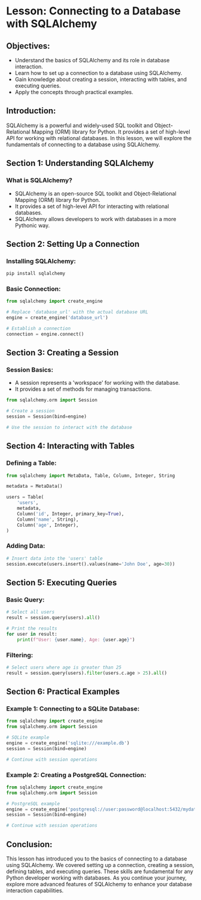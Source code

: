 # Lesson: Connecting to a Database with SQLAlchemy

## Objectives:

- Understand the basics of SQLAlchemy and its role in database interaction.
- Learn how to set up a connection to a database using SQLAlchemy.
- Gain knowledge about creating a session, interacting with tables, and executing queries.
- Apply the concepts through practical examples.

## Introduction:

SQLAlchemy is a powerful and widely-used SQL toolkit and Object-Relational Mapping (ORM) library for Python. It provides a set of high-level API for working with relational databases. In this lesson, we will explore the fundamentals of connecting to a database using SQLAlchemy.

## Section 1: Understanding SQLAlchemy

### What is SQLAlchemy?

- SQLAlchemy is an open-source SQL toolkit and Object-Relational Mapping (ORM) library for Python.
- It provides a set of high-level API for interacting with relational databases.
- SQLAlchemy allows developers to work with databases in a more Pythonic way.

## Section 2: Setting Up a Connection

### Installing SQLAlchemy:

```bash
pip install sqlalchemy
```

### Basic Connection:

```python
from sqlalchemy import create_engine

# Replace 'database_url' with the actual database URL
engine = create_engine('database_url')

# Establish a connection
connection = engine.connect()
```

## Section 3: Creating a Session

### Session Basics:

- A session represents a 'workspace' for working with the database.
- It provides a set of methods for managing transactions.

```python
from sqlalchemy.orm import Session

# Create a session
session = Session(bind=engine)

# Use the session to interact with the database
```

## Section 4: Interacting with Tables

### Defining a Table:

```python
from sqlalchemy import MetaData, Table, Column, Integer, String

metadata = MetaData()

users = Table(
    'users',
    metadata,
    Column('id', Integer, primary_key=True),
    Column('name', String),
    Column('age', Integer),
)
```

### Adding Data:

```python
# Insert data into the 'users' table
session.execute(users.insert().values(name='John Doe', age=30))
```

## Section 5: Executing Queries

### Basic Query:

```python
# Select all users
result = session.query(users).all()

# Print the results
for user in result:
    print(f"User: {user.name}, Age: {user.age}")
```

### Filtering:

```python
# Select users where age is greater than 25
result = session.query(users).filter(users.c.age > 25).all()
```

## Section 6: Practical Examples

### Example 1: Connecting to a SQLite Database:

```python
from sqlalchemy import create_engine
from sqlalchemy.orm import Session

# SQLite example
engine = create_engine('sqlite:///example.db')
session = Session(bind=engine)

# Continue with session operations
```

### Example 2: Creating a PostgreSQL Connection:

```python
from sqlalchemy import create_engine
from sqlalchemy.orm import Session

# PostgreSQL example
engine = create_engine('postgresql://user:password@localhost:5432/mydatabase')
session = Session(bind=engine)

# Continue with session operations
```

## Conclusion:

This lesson has introduced you to the basics of connecting to a database using SQLAlchemy. We covered setting up a connection, creating a session, defining tables, and executing queries. These skills are fundamental for any Python developer working with databases. As you continue your journey, explore more advanced features of SQLAlchemy to enhance your database interaction capabilities.